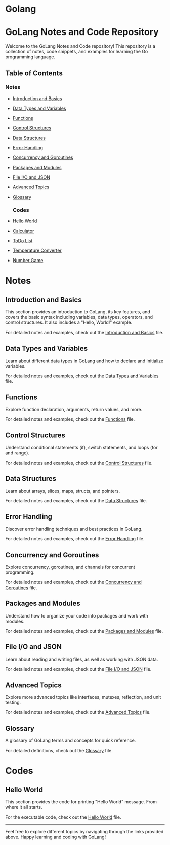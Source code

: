 # Golang
# GoLang Notes and Code Repository

Welcome to the GoLang Notes and Code repository! This repository is a collection of notes, code snippets, and examples for learning the Go programming language.

## Table of Contents
### Notes
- [Introduction and Basics](#introduction-and-basics)
- [Data Types and Variables](#data-types-and-variables)
- [Functions](#functions)
- [Control Structures](#control-structures)
- [Data Structures](#data-structures)
- [Error Handling](#error-handling)
- [Concurrency and Goroutines](#concurrency-and-goroutines)
- [Packages and Modules](#packages-and-modules)
- [File I/O and JSON](#file-io-and-json)
- [Advanced Topics](#advanced-topics)
- [Glossary](#glossary)

  ### Codes
- [Hello World](#Hello-World)
- [Calculator](#Calculator)
- [ToDo List](#ToDo-List)
- [Temperature Converter](#Temperature-converter)
- [Number Game](#Number-Game)
  
# Notes
## Introduction and Basics

This section provides an introduction to GoLang, its key features, and covers the basic syntax including variables, data types, operators, and control structures. It also includes a "Hello, World!" example.

For detailed notes and examples, check out the [Introduction and Basics](Notes/Introduction_and_Basics.md) file.

## Data Types and Variables

Learn about different data types in GoLang and how to declare and initialize variables.

For detailed notes and examples, check out the [Data Types and Variables](Notes/Data_Types_and_Variables.md) file.

## Functions

Explore function declaration, arguments, return values, and more.

For detailed notes and examples, check out the [Functions](Notes/functions.md) file.

## Control Structures

Understand conditional statements (if), switch statements, and loops (for and range).

For detailed notes and examples, check out the [Control Structures](Notes/Control_Structures.md) file.

## Data Structures

Learn about arrays, slices, maps, structs, and pointers.

For detailed notes and examples, check out the [Data Structures](Notes/Data_Structures.md) file.

## Error Handling

Discover error handling techniques and best practices in GoLang.

For detailed notes and examples, check out the [Error Handling](Notes/Error_Handling.md) file.

## Concurrency and Goroutines

Explore concurrency, goroutines, and channels for concurrent programming.

For detailed notes and examples, check out the [Concurrency and Goroutines](Notes/Concurrency_and_Goroutines.md) file.

## Packages and Modules

Understand how to organize your code into packages and work with modules.

For detailed notes and examples, check out the [Packages and Modules](Notes/Packages_and_Modules.md) file.

## File I/O and JSON

Learn about reading and writing files, as well as working with JSON data.

For detailed notes and examples, check out the [File I/O and JSON](Notes/FileIO_and_JSON.md) file.

## Advanced Topics

Explore more advanced topics like interfaces, mutexes, reflection, and unit testing.

For detailed notes and examples, check out the [Advanced Topics](Notes/Advanced_Topics.md) file.


## Glossary

A glossary of GoLang terms and concepts for quick reference.

For detailed definitions, check out the [Glossary](Notes/Glossary.md) file.

# Codes
## Hello World

This section provides the code for printing "Hello World" message. From where it all starts.

For the executable code, check out the [Hello World](Codes/Hello_World.go) file.

---

Feel free to explore different topics by navigating through the links provided above. Happy learning and coding with GoLang!
